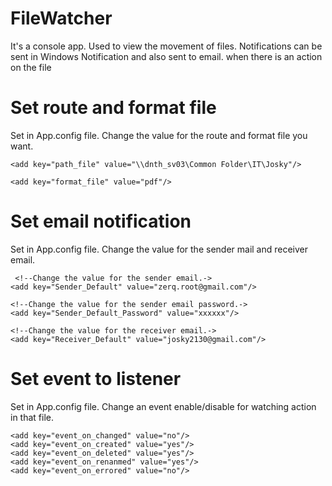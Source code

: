 # FileWatcher
It's a console app. Used to view the movement of files. Notifications can be sent in Windows Notification and also sent to email. when there is an action on the file
  
# Set route and format file
  Set in App.config file. Change the value for the route and format file you want.
  
    <add key="path_file" value="\\dnth_sv03\Common Folder\IT\Josky"/>
    
    <add key="format_file" value="pdf"/>
    
# Set email notification
  Set in App.config file. Change the value for the sender mail and receiver email.

     <!--Change the value for the sender email.->
    <add key="Sender_Default" value="zerq.root@gmail.com"/>
    
    <!--Change the value for the sender email password.->
    <add key="Sender_Default_Password" value="xxxxxx"/>
    
    <!--Change the value for the receiver email.->
    <add key="Receiver_Default" value="josky2130@gmail.com"/>
    
# Set event to listener
  Set in App.config file. Change an event enable/disable for watching action in that file.
  
    <add key="event_on_changed" value="no"/>
    <add key="event_on_created" value="yes"/>
    <add key="event_on_deleted" value="yes"/>
    <add key="event_on_renanmed" value="yes"/>
    <add key="event_on_errored" value="no"/>
